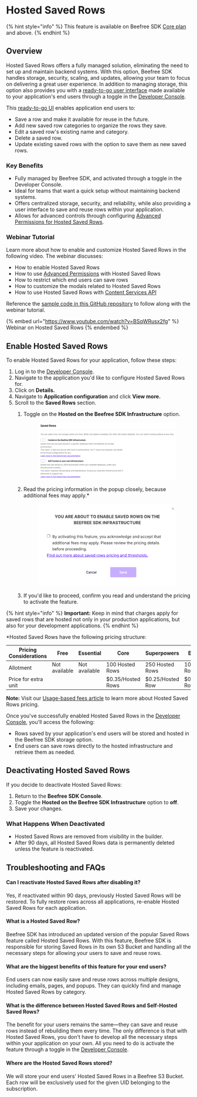 # Hosted Saved Rows

{% hint style="info" %}
This feature is available on Beefree SDK [Core plan](https://dam.beefree.io/pluginpricing) and above.
{% endhint %}

## **Overview**

Hosted Saved Rows offers a fully managed solution, eliminating the need to set up and maintain backend systems. With this option, Beefree SDK handles storage, security, scaling, and updates, allowing your team to focus on delivering a great user experience. In addition to managing storage, this option also provides you with a [ready-to-go user interface](hosted-saved-rows.md#ready-to-go-user-interface) made available to your application's end users through a toggle in the [Developer Console](https://developers.beefree.io/accounts/login/?from=website_menu).&#x20;

This [ready-to-go UI](hosted-saved-rows.md#ready-to-go-user-interface) enables application end users to:

* Save a row and make it available for reuse in the future.
* Add new saved row categories to organize the rows they save.
* Edit a saved row's existing name and category.
* Delete a saved row.
* Update existing saved rows with the option to save them as new saved rows.&#x20;

### **Key Benefits**

* Fully managed by Beefree SDK, and activated through a toggle in the Developer Console.
* Ideal for teams that want a quick setup without maintaining backend systems.
* Offers centralized storage, security, and reliability, while also providing a user interface to save and  reuse rows within your application.
* Allows for advanced controls through configuring [Advanced Permissions for Hosted Saved Rows](../../other-customizations/advanced-options/advanced-permissions.md#hosted-saved-rows).

### Webinar Tutorial

Learn more about how to enable and customize Hosted Saved Rows in the following video. The webinar discusses:

* How to enable Hosted Saved Rows
* How to use [Advanced Permissions](../../other-customizations/advanced-options/advanced-permissions.md#hosted-saved-rows) with Hosted Saved Rows
* How to restrict which end users can save rows
* How to customize the modals related to Hosted Saved Rows
* How to use Hosted Saved Rows with [Content Services API](../../apis/content-services-api/)

Reference the [sample code in this GitHub repository](https://github.com/BeefreeSDK/beefree-sdk-hosted-saved-rows-demo) to follow along with the webinar tutorial.

{% embed url="https://www.youtube.com/watch?v=BSqWRusx2fg" %}
Webinar on Hosted Saved Rows
{% endembed %}

## **Enable Hosted Saved Rows**

To enable Hosted Saved Rows for your application, follow these steps:

1. Log in to the [Developer Console](https://developers.beefree.io/accounts/login/?from=website_menu).
2. Navigate to the application you'd like to configure Hosted Saved Rows for.
3. Click on **Details.**
4. Navigate to **Application configuration** and click **View more.**
5. Scroll to the **Saved Rows** section.
   1.  Toggle on the **Hosted on the Beefree SDK Infrastructure** option.

       <figure><img src="../../.gitbook/assets/CleanShot 2024-11-20 at 20.28.15.png" alt=""><figcaption></figcaption></figure>
   2.  Read the pricing information in the popup closely, because additional fees may apply.\*&#x20;

       <figure><img src="../../.gitbook/assets/CleanShot 2024-11-20 at 20.28.37.png" alt=""><figcaption></figcaption></figure>
   3. If you'd like to proceed, confirm you read and understand the pricing to activate the feature.

{% hint style="info" %}
**Important:** Keep in mind that charges apply for saved rows that are hosted not only in your production applications, but also for your development applications.
{% endhint %}

\*Hosted Saved Rows have the following pricing structure:

| Pricing Considerations | Free          | Essential     | Core              | Superpowers      | Enterprise       |
| ---------------------- | ------------- | ------------- | ----------------- | ---------------- | ---------------- |
| Allotment              | Not available | Not available | 100 Hosted Rows   | 250 Hosted Rows  | 1000 Hosted Rows |
| Price for extra unit   |               |               | $0.35/Hosted Rows | $0.25/Hosted Row | $0.20/Hosted Row |

**Note:** Visit our [Usage-based fees article](https://devportal.beefree.io/hc/en-us/articles/4403095825042-Usage-based-fees#h_01JE4K84YM3M040X7JBQR7GVW1) to learn more about Hosted Saved Rows pricing.

Once you've successfully enabled Hosted Saved Rows in the [Developer Console](https://developers.beefree.io/accounts/login/?from=website_menu), you'll access the following:

* Rows saved by your application's end users will be stored and hosted in the Beefree SDK storage option.
* End users can save rows directly to the hosted infrastructure and retrieve them as needed.

## **Deactivating Hosted Saved Rows**

If you decide to deactivate Hosted Saved Rows:

1. Return to the **Beefree SDK Console**.
2. Toggle the **Hosted on the Beefree SDK Infrastructure** option to **off**.
3. Save your changes.

### **What Happens When Deactivated**

* Hosted Saved Rows are removed from visibility in the builder.
* After 90 days, all Hosted Saved Rows data is permanently deleted unless the feature is reactivated.

## **Troubleshooting and FAQs**

#### **Can I reactivate Hosted Saved Rows after disabling it?**

Yes, if reactivated within 90 days, previously Hosted Saved Rows will be restored. To fully restore rows across all applications, re-enable Hosted Saved Rows for each application.

#### What is a Hosted Saved Row? <a href="#what-is-a-hosted-row" id="what-is-a-hosted-row"></a>

Beefree SDK has introduced an updated version of the popular Saved Rows feature called Hosted Saved Rows. With this feature, Beefree SDK is responsible for storing Saved Rows in its own S3 Bucket and handling all the necessary steps for allowing your users to save and reuse rows.

#### What are the biggest benefits of this feature for your end users? <a href="#what-are-the-biggest-benefits-of-this-feature-for-your-end-users" id="what-are-the-biggest-benefits-of-this-feature-for-your-end-users"></a>

End users can now easily save and reuse rows across multiple designs, including emails, pages, and popups. They can quickly find and manage Hosted Saved Rows by category.

#### What is the difference between Hosted Saved Rows and Self-Hosted Saved Rows? <a href="#what-is-the-difference-between-hosted-rows-and-saved-rows" id="what-is-the-difference-between-hosted-rows-and-saved-rows"></a>

The benefit for your users remains the same—they can save and reuse rows instead of rebuilding them every time. The only difference is that with Hosted Saved Rows, you don't have to develop all the necessary steps within your application on your own. All you need to do is activate the feature through a toggle in the [Developer Console](https://developers.beefree.io/accounts/login/?from=website_menu).

#### Where are the Hosted Saved Rows stored? <a href="#where-are-the-hosted-rows-stored" id="where-are-the-hosted-rows-stored"></a>

We will store your end users' Hosted Saved Rows in a Beefree S3 Bucket. Each row will be exclusively used for the given UID belonging to the subscription.
